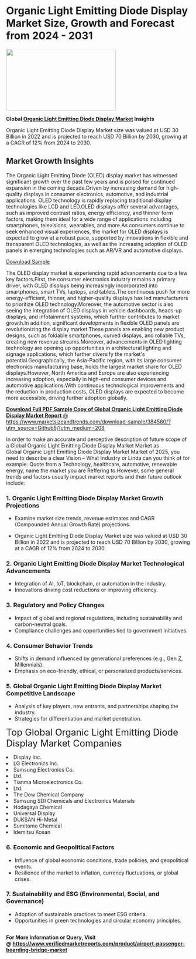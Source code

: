 <H1>Organic Light Emitting Diode Display Market Size, Growth and Forecast from 2024 - 2031</H1><img class="aligncenter size-medium wp-image-584254" src="https://thirdeyenews.in/wp-content/uploads/2024/09/Global-Market-Research-300x168.jpeg" alt="" width="300" height="168" /><p><strong>Global&nbsp;<a href="https://www.marketsizeandtrends.com/download-sample/384560/?utm_source=Github8j?utm_medium=208">Organic Light Emitting Diode Display Market</a> Insights</strong></p><p>Organic Light Emitting Diode Display Market size was valued at USD 30 Billion in 2022 and is projected to reach USD 70 Billion by 2030, growing at a CAGR of 12% from 2024 to 2030.</p><p><h2>Market Growth Insights</h2> <p>The Organic Light Emitting Diode (OLED) display market has witnessed significant growth over the past few years and is poised for continued expansion in the coming decade.Driven by increasing demand for high-quality displays in consumer electronics, automotive, and industrial applications, OLED technology is rapidly replacing traditional display technologies like LCD and LED.OLED displays offer several advantages, such as improved contrast ratios, energy efficiency, and thinner form factors, making them ideal for a wide range of applications including smartphones, televisions, wearables, and more.As consumers continue to seek enhanced visual experiences, the market for OLED displays is expected to grow at a robust pace, supported by innovations in flexible and transparent OLED technologies, as well as the increasing adoption of OLED panels in emerging technologies such as AR/VR and automotive displays.</p> <p><a href="#">Download Sample</a></p> <p>The OLED display market is experiencing rapid advancements due to a few key factors.First, the consumer electronics industry remains a primary driver, with OLED displays being increasingly incorporated into smartphones, smart TVs, laptops, and tablets.The continuous push for more energy-efficient, thinner, and higher-quality displays has led manufacturers to prioritize OLED technology.Moreover, the automotive sector is also seeing the integration of OLED displays in vehicle dashboards, heads-up displays, and infotainment systems, which further contributes to market growth.In addition, significant developments in flexible OLED panels are revolutionizing the display market.These panels are enabling new product designs, such as foldable smartphones, curved displays, and rollable TVs, creating new revenue streams.Moreover, advancements in OLED lighting technology are opening up opportunities in architectural lighting and signage applications, which further diversify the market's potential.Geographically, the Asia-Pacific region, with its large consumer electronics manufacturing base, holds the largest market share for OLED displays.However, North America and Europe are also experiencing increasing adoption, especially in high-end consumer devices and automotive applications.With continuous technological improvements and the reduction in production costs, OLED displays are expected to become more accessible, driving further adoption globally.</p> <p><a href="#"></p><p><span class=""><strong>Download Full PDF Sample Copy of Global Organic Light Emitting Diode Display Market Report</strong> @ <a href="https://www.marketsizeandtrends.com/download-sample/384560/?utm_source=Github8j?utm_medium=208" target="_blank">https://www.marketsizeandtrends.com/download-sample/384560/?utm_source=Github8j?utm_medium=208</a></span></p><p>In order to make an accurate and perceptive description of future scope of a Global&nbsp;Organic Light Emitting Diode Display Market Market as Global&nbsp;Organic Light Emitting Diode Display Market Market of 2025, you need to describe a clear Vision &ndash; What Industry or Linda can you think of for example: Quote from a Technology, healthcare, automotive, renewable energy, name the market you are Reffering to.However, some general trends and factors usually impact market reports and their future outlook include:</p><h3>1.&nbsp;<strong>Organic Light Emitting Diode Display Market Growth Projections</strong></h3><ul><li>Examine market size trends, revenue estimates and CAGR (Compounded Annual Growth Rate) projections.</li><li><p>Organic Light Emitting Diode Display Market size was valued at USD 30 Billion in 2022 and is projected to reach USD 70 Billion by 2030, growing at a CAGR of 12% from 2024 to 2030.</p></li></ul><h3>2.&nbsp;<strong>Organic Light Emitting Diode Display Market Technological Advancements</strong></h3><ul><li>Integration of AI, IoT, blockchain, or automation in the industry.</li><li>Innovations driving cost reductions or improving efficiency.</li></ul><h3>3.&nbsp;<strong>Regulatory and Policy Changes</strong></h3><ul><li>Impact of global and regional regulations, including sustainability and carbon-neutral goals.</li><li>Compliance challenges and opportunities tied to government initiatives.</li></ul><h3>4.&nbsp;<strong>Consumer Behavior Trends</strong></h3><ul><li>Shifts in demand influenced by generational preferences (e.g., Gen Z, Millennials).</li><li>Emphasis on eco-friendly, ethical, or personalized products/services.</li></ul><h3>5.&nbsp;<strong>Global Organic Light Emitting Diode Display Market Competitive Landscape</strong></h3><ul><li>Analysis of key players, new entrants, and partnerships shaping the industry.</li><li>Strategies for differentiation and market penetration.</li></ul><p data-pm-slice="1 1 []"><span style="color: inherit; font-family: inherit; font-size: 25px;">Top Global Organic Light Emitting Diode Display Market Companies</span></p><div class="" data-test-id=""><p><li>Display Inc.</li><li> LG Electronics Inc.</li><li> Samsung Electronics Co.</li><li> Ltd.</li><li> Tianma Microelectronics Co.</li><li> Ltd.</li><li> The Dow Chemical Company</li><li> Samsung SDI Chemicals and Electronics Materials</li><li> Hodagaya Chemical</li><li> Universal Display</li><li> DUKSAN Hi-Metal</li><li> Sumitomo Chemical</li><li> Idemitsu Kosan</li></p></div><h3>6.&nbsp;<strong>Economic and Geopolitical Factors</strong></h3><ul><li>Influence of global economic conditions, trade policies, and geopolitical events.</li><li>Resilience of the market to inflation, currency fluctuations, or global crises.</li></ul><h3>7.&nbsp;<strong>Sustainability and ESG (Environmental, Social, and Governance)</strong></h3><ul><li>Adoption of sustainable practices to meet ESG criteria.</li><li>Opportunities in green technologies and circular economy principles.</li></ul><h2><strong style="font-size: 14px;">For More Information or Query, Visit @&nbsp;</strong><a style="background-color: #ffffff; font-size: 14px;" href="https://www.marketsizeandtrends.com/report/organic-light-emitting-diode-display-market/" target="_blank">https://www.verifiedmarketreports.com/product/airport-passenger-boarding-bridge-market</a></h2>